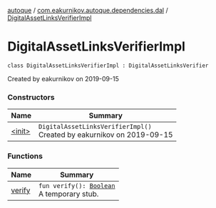[autoque](../../index.md) / [com.eakurnikov.autoque.dependencies.dal](../index.md) / [DigitalAssetLinksVerifierImpl](./index.md)

# DigitalAssetLinksVerifierImpl

`class DigitalAssetLinksVerifierImpl : DigitalAssetLinksVerifier`

Created by eakurnikov on 2019-09-15

### Constructors

| Name | Summary |
|---|---|
| [&lt;init&gt;](-init-.md) | `DigitalAssetLinksVerifierImpl()`<br>Created by eakurnikov on 2019-09-15 |

### Functions

| Name | Summary |
|---|---|
| [verify](verify.md) | `fun verify(): `[`Boolean`](https://kotlinlang.org/api/latest/jvm/stdlib/kotlin/-boolean/index.html)<br>A temporary stub. |
